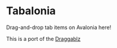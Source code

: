 # Tabalonia

Drag-and-drop tab items on Avalonia here!

This is a port of the [Draggablz](https://github.com/ButchersBoy/Dragablz)
